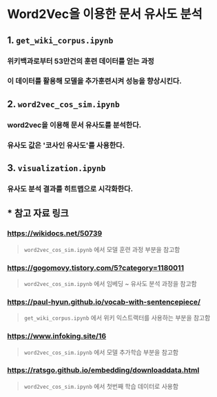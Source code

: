 # Word2Vec을 이용한 문서 유사도 분석



## 1. ```get_wiki_corpus.ipynb```
### 위키백과로부터 53만건의 훈련 데이터를 얻는 과정
### 이 데이터를 활용해 모델을 추가훈련시켜 성능을 향상시킨다.



## 2. ```word2vec_cos_sim.ipynb```
### word2vec을 이용해 문서 유사도를 분석한다.
### 유사도 값은 '코사인 유사도'를 사용한다.



## 3. ```visualization.ipynb```
### 유사도 분석 결과를 히트맵으로 시각화한다.



## * 참고 자료 링크
### <https://wikidocs.net/50739> 
> ```word2vec_cos_sim.ipynb``` 에서 모델 훈련 과정 부분을 참고함

### <https://gogomovy.tistory.com/5?category=1180011>
> ```word2vec_cos_sim.ipynb``` 에서 임베딩 ~ 유사도 분석 과정을 참고함

### <https://paul-hyun.github.io/vocab-with-sentencepiece/>
> ```get_wiki_corpus.ipynb``` 에서 위키 익스트랙터를 사용하는 부분을 참고함

### <https://www.infoking.site/16> 
> ```word2vec_cos_sim.ipynb``` 에서 모델 추가학습 부분을 참고함

### <https://ratsgo.github.io/embedding/downloaddata.html>
> ```word2vec_cos_sim.ipynb``` 에서 첫번째 학습 데이터로 사용함